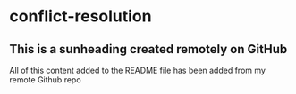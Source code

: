 # conflict-resolution
## This is a sunheading created remotely on GitHub
All of this content added to the README file has been added from my remote Github repo

